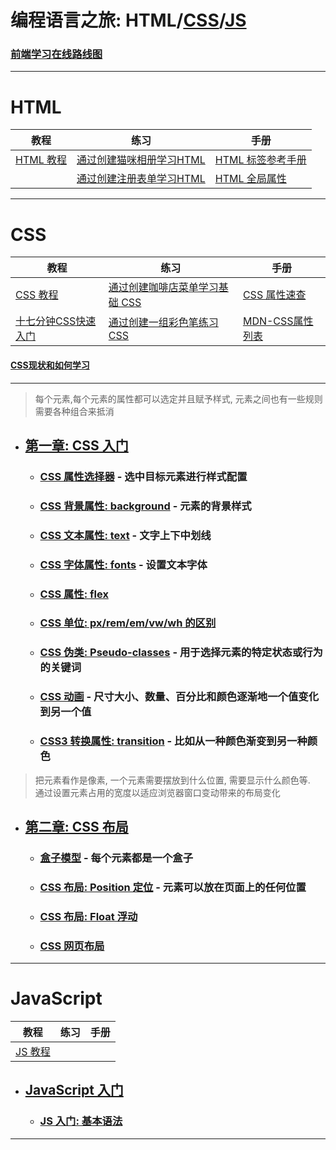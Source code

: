 # 编程语言之旅: HTML/[CSS]/[JS]

### [前端学习在线路线图](https://objtube.github.io/front-end-roadmap/#/)

---

# HTML

| 教程        | 练习               | 手册            |
|-----------|------------------|---------------|
| [HTML 教程] | [通过创建猫咪相册学习HTML] | [HTML 标签参考手册] |
|           | [通过创建注册表单学习HTML] | [HTML 全局属性]   |

---

# CSS

| 教程            | 练习                  | 手册            |
|---------------|---------------------|---------------|
| [CSS 教程]      | [通过创建咖啡店菜单学习基础 CSS] | [CSS 属性速查]    |
| [十七分钟CSS快速入门] | [通过创建一组彩色笔练习 CSS]   | [MDN-CSS属性列表] |

#### [CSS现状和如何学习](https://w3cplus.medium.com/css%E7%8E%B0%E7%8A%B6%E5%92%8C%E5%A6%82%E4%BD%95%E5%AD%A6%E4%B9%A0-1ac786328761)

---

> 每个元素,每个元素的属性都可以选定并且赋予样式, 元素之间也有一些规则需要各种组合来抵消

- ## [第一章: CSS 入门](css/1_introduction/README.md)
    - ### [CSS 属性选择器](css/1_introduction/1_syntax/README.md) - 选中目标元素进行样式配置
    - ### [CSS 背景属性: background](css/1_introduction/2_background/README.md) - 元素的背景样式
    - ### [CSS 文本属性: text](css/1_introduction/3_text/README.md) - 文字上下中划线
    - ### [CSS 字体属性: fonts](css/1_introduction/4_fonts/README.md) - 设置文本字体
    - ### [CSS 属性: flex](css/1_introduction/5_flex/README.md)
    - ### [CSS 单位: px/rem/em/vw/wh 的区别](css/2_foundation/5_unit/README.md)
    - ### [CSS 伪类: Pseudo-classes](css/2_foundation/6_pseudo_classes/README.md) - 用于选择元素的特定状态或行为的关键词
    - ### [CSS 动画](css/2_foundation/7_movie/README.md) - 尺寸大小、数量、百分比和颜色逐渐地一个值变化到另一个值
    - ### [CSS3 转换属性: transition](css/2_foundation/8_transition/README.md) - 比如从一种颜色渐变到另一种颜色

> 把元素看作是像素, 一个元素需要摆放到什么位置, 需要显示什么颜色等.  
> 通过设置元素占用的宽度以适应浏览器窗口变动带来的布局变化

- ## [第二章: CSS 布局](css/2_foundation/README.md)
    - ### [盒子模型](css/2_foundation/1_box_model/README.md) - 每个元素都是一个盒子
    - ### [CSS 布局: Position 定位](css/2_foundation/2_position/README.md) - 元素可以放在页面上的任何位置
    - ### [CSS 布局: Float 浮动](css/2_foundation/3_float/README.md)
    - ### [CSS 网页布局](css/2_foundation/4_web_foundation/README.md)

---


# JavaScript

| 教程      | 练习 | 手册 |
|---------|----|----|
| [JS 教程] |    |    |

- ## [JavaScript 入门](js/1_introduction/README.md)
  - ### [JS 入门: 基本语法](js/1_introduction/1_vocabulary/README.md)

---


[HTML 教程]: https://www.runoob.com/html/html-tutorial.html

[通过创建猫咪相册学习HTML]: https://www.freecodecamp.org/chinese/learn/2022/responsive-web-design/learn-html-by-building-a-cat-photo-app/step-1

[通过创建注册表单学习HTML]: https://www.freecodecamp.org/chinese/learn/2022/responsive-web-design/learn-html-forms-by-building-a-registration-form/step-1

[HTML 标签参考手册]: https://www.runoob.com/tags/html-reference.html

[HTML 全局属性]:https://www.runoob.com/tags/ref-standardattributes.html

[十七分钟CSS快速入门]: https://www.bilibili.com/video/BV1Ci4y1W7H7/?spm_id_from=333.337.search-card.all.click&vd_source=b5c04f54b8a7ce0b4d5deef9989f7f9f

[通过创建咖啡店菜单学习基础 CSS]: https://www.freecodecamp.org/chinese/learn/2022/responsive-web-design/#learn-basic-css-by-building-a-cafe-menu

[通过创建一组彩色笔练习 CSS]: https://www.freecodecamp.org/chinese/learn/2022/responsive-web-design/learn-css-colors-by-building-a-set-of-colored-markers/step-1

[CSS 属性速查]: https://www.runoob.com/css/css-font.html

[CSS 教程]: https://www.runoob.com/css/css-tutorial.html

[CSS]: css/README.md

[MDN-CSS属性列表]: https://developer.mozilla.org/en-US/docs/Web/CSS/Reference

[JS]: js/README.md

[JS 教程]: https://zh.javascript.info/
